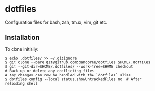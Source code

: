 dotfiles
========

Configuration files for bash, zsh, tmux, vim, git etc.

## Installation
To clone initially:
```
$ echo .dotfiles/ >> ~/.gitignore
$ git clone --bare git@github.com:dancorne/dotfiles $HOME/.dotfiles
$ git --git-dir=$HOME/.dotfiles/ --work-tree=$HOME checkout
# Back up or delete any conflicting files
# Any changes can now be handled with the `dotfiles` alias
$ dotfiles config --local status.showUntrackedFiles no  # After reloading shell
```
